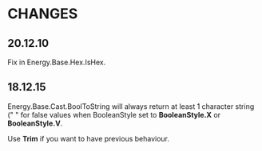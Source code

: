 CHANGES
=======

## 20.12.10 ## 

Fix in Energy.Base.Hex.IsHex.

## 18.12.15 ##

Energy.Base.Cast.BoolToString will always return at least 1 character string (" " for false values when BooleanStyle set to **BooleanStyle.X** or **BooleanStyle.V**.

Use **Trim** if you want to have previous behaviour.
